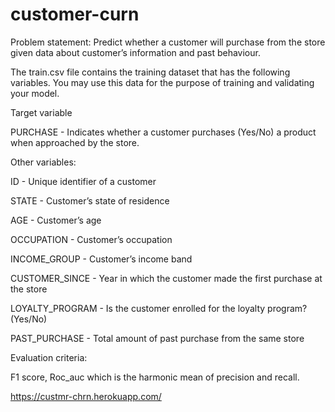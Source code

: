 # customer-curn
Problem statement: Predict whether a customer will purchase from the store given data about customer’s information and past behaviour.

 

The train.csv file contains the training dataset that has the following variables. You may use this data for the purpose of training and validating your model.

 

Target variable

PURCHASE - Indicates whether a customer purchases (Yes/No) a product when approached by the store.

 

Other variables:

ID - Unique identifier of a customer

STATE - Customer’s state of residence

AGE - Customer’s age

OCCUPATION - Customer’s occupation

INCOME_GROUP - Customer’s income band

CUSTOMER_SINCE - Year in which the customer made the first purchase at the store

LOYALTY_PROGRAM - Is the customer enrolled for the loyalty program? (Yes/No)

PAST_PURCHASE - Total amount of past purchase from the same store

 

Evaluation criteria:

F1 score, Roc_auc which is the harmonic mean of precision and recall.


https://custmr-chrn.herokuapp.com/
